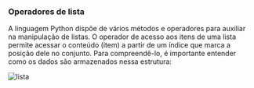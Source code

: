 ### Operadores de lista
A linguagem Python dispõe de vários métodos e operadores para auxiliar na manipulação de listas. O operador de acesso aos itens de uma lista permite acessar o conteúdo (item) a partir de um índice que marca a posição dele no conjunto. Para compreendê-lo, é importante entender como os dados são armazenados nessa estrutura:

![lista](/project/imagens/lista.gif)
